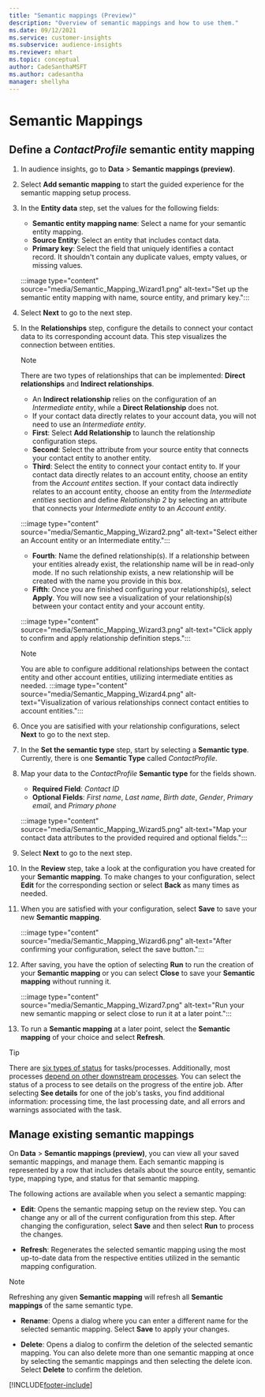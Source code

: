 ```yaml
---
title: "Semantic mappings (Preview)"
description: "Overview of semantic mappings and how to use them." 
ms.date: 09/12/2021
ms.service: customer-insights
ms.subservice: audience-insights
ms.reviewer: mhart
ms.topic: conceptual
author: CadeSanthaMSFT
ms.author: cadesantha
manager: shellyha
---
```


# Semantic Mappings

## Define a *ContactProfile* semantic entity mapping

1. In audience insights, go to **Data** > **Semantic mappings (preview)**.

1. Select **Add semantic mapping** to start the guided experience for the semantic mapping setup process.

1. In the **Entity data** step, set the values for the following fields:

   - **Semantic entity mapping name**: Select a name for your semantic entity mapping.
   - **Source Entity**: Select an entity that includes contact data.
   - **Primary key**: Select the field that uniquely identifies a contact record. It shouldn't contain any duplicate values, empty values, or missing values.

   :::image type="content" source="media/Semantic_Mapping_Wizard1.png" alt-text="Set up the semantic entity mapping with name, source entity, and primary key.":::

1. Select **Next** to go to the next step.

1. In the **Relationships** step, configure the details to connect your contact data to its corresponding account data. This step visualizes the connection between entities.  

   > [!NOTE]
   > There are two types of relationships that can be implemented: **Direct relationships** and **Indirect relationships**.
   >   - An **Indirect relationship** relies on the configuration of an *Intermediate entity*, while a **Direct Relationship** does not.
   >   - If your contact data directly relates to your account data, you will not need to use an *Intermediate entity*.

   - **First**: Select **Add Relationship** to launch the relationship configuration steps.
   - **Second**: Select the attribute from your source entity that connects your contact entity to another entity.
   - **Third**: Select the entity to connect your contact entity to. If your contact data directly relates to an account entity, choose an entity from the *Account entites* section. If your contact data indirectly relates to an account entity, choose an entity from the *Intermediate entities* section and define *Relationship 2* by selecting an attribute that connects your *Intermediate entity* to an *Account entity*.

   :::image type="content" source="media/Semantic_Mapping_Wizard2.png" alt-text="Select either an Account entity or an Intermediate entity.":::

   - **Fourth**: Name the defined relationship(s). If a relationship between your entities already exist, the relationship name will be in read-only mode. If no such relationship exists, a new relationship will be created with the name you provide in this box.
   - **Fifth**: Once you are finished configuring your relationship(s), select **Apply**. You will now see a visualization of your relationship(s) between your contact entity and your account entity.

   :::image type="content" source="media/Semantic_Mapping_Wizard3.png" alt-text="Click apply to confirm and apply relationship definition steps.":::

   > [!NOTE]
   > You are able to configure additional relationships between the contact entity and other account entities, utilizing intermediate entities as needed.
   >  :::image type="content" source="media/Semantic_Mapping_Wizard4.png" alt-text="Visualization of various relationships connect contact entities to account entities.":::

1. Once you are satisified with your relationship configurations, select **Next** to go to the next step.

1. In the **Set the semantic type** step, start by selecting a **Semantic type**. Currently, there is one **Semantic Type** called *ContactProfile*.

1. Map your data to the *ContactProfile* **Semantic type** for the fields shown.
   - **Required Field**: *Contact ID*
   - **Optional Fields**: *First name*, *Last name*, *Birth date*, *Gender*, *Primary email*, and *Primary phone*

   :::image type="content" source="media/Semantic_Mapping_Wizard5.png" alt-text="Map your contact data attributes to the provided required and optional fields.":::

1. Select **Next** to go to the next step.

1. In the **Review** step, take a look at the configuration you have created for your **Semantic mapping**. To make changes to your configuration, select **Edit** for the corresponding section or select **Back** as many times as needed.

1. When you are satisfied with your configuration, select **Save** to save your new **Semantic mapping**.

   :::image type="content" source="media/Semantic_Mapping_Wizard6.png" alt-text="After confirming your configuration, select the save button.":::

1. After saving, you have the option of selecting **Run** to run the creation of your **Semantic mapping** or you can select **Close** to save your **Semantic mapping** without running it.

   :::image type="content" source="media/Semantic_Mapping_Wizard7.png" alt-text="Run your new semantic mapping or select close to run it at a later point.":::

1. To run a **Semantic mapping** at a later point, select the **Semantic mapping** of your choice and select **Refresh**.

> [!TIP]
> There are [six types of status](system.md#status-types) for tasks/processes. Additionally, most processes [depend on other downstream processes](system.md#refresh-policies). You can select the status of a process to see details on the progress of the entire job. After selecting **See details** for one of the job's tasks, you find additional information: processing time, the last processing date, and all errors and warnings associated with the task.

## Manage existing semantic mappings

On **Data** > **Semantic mappings (preview)**, you can view all your saved semantic mappings, and manage them. Each semantic mapping is represented by a row that includes details about the source entity, semantic type, mapping type, and status for that semantic mapping.

The following actions are available when you select a semantic mapping: 

- **Edit**: Opens the semantic mapping setup on the review step. You can change any or all of the current configuration from this step. After changing the configuration, select **Save** and then select **Run** to process the changes.

- **Refresh**: Regenerates the selected semantic mapping using the most up-to-date data from the respective entities utilized in the semantic mapping configuration.
> [!NOTE]
> Refreshing any given **Semantic mapping** will refresh all **Semantic mappings** of the same semantic type.

- **Rename**: Opens a dialog where you can enter a different name for the selected semantic mapping. Select **Save** to apply your changes.

- **Delete**: Opens a dialog to confirm the deletion of the selected semantic mapping. You can also delete more than one semantic mapping at once by selecting the semantic mappings and then selecting the delete icon. Select **Delete** to confirm the deletion.

[!INCLUDE[footer-include](../includes/footer-banner.md)]
